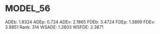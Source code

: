 # MODEL_56

ADEb: 1.8324
ADEp: 0.724
ADEv: 2.1865
FDEb: 3.4724
FDEp: 1.3899
FDEv: 3.9851
Rank: 314
WSADE: 1.2603
WSFDE: 2.3671
